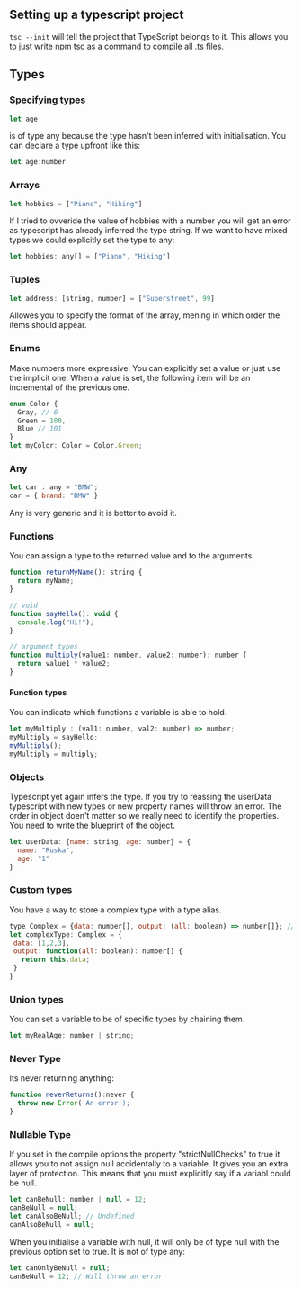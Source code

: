 ## Setting up a typescript project
`tsc --init` will tell the project that TypeScript belongs to it. This allows you to just write npm tsc as a command to compile all .ts files.

## Types
### Specifying types
```javascript
let age
```
is of type any because the type hasn't been inferred with initialisation. You can declare a type upfront like this:
```javascript
let age:number
```

### Arrays
```javascript
let hobbies = ["Piano", "Hiking"]
```
If I tried to ovveride the value of hobbies with a number you will get an error as typescript has already inferred the type string. If we want to have mixed types we could explicitly set the type to any:
```javascript
let hobbies: any[] = ["Piano", "Hiking"]
```

### Tuples
```javascript
let address: [string, number] = ["Superstreet", 99]
```
Allowes you to specify the format of the array, mening in which order the items should appear.

### Enums
Make numbers more expressive. You can explicitly set a value or just use the implicit one. When a value is set, the following item will be an incremental of the previous one.
```javascript
enum Color {
  Gray, // 0
  Green = 100,
  Blue // 101
}
let myColor: Color = Color.Green;
```

### Any
```javascript
let car : any = "BMW";
car = { brand: "BMW" }
```
Any is very generic and it is better to avoid it.

### Functions
You can assign a type to the returned value and to the arguments.
```javascript
function returnMyName(): string {
  return myName;
}

// void
function sayHello(): void {
  console.log("Hi!");
}

// argument types
function multiply(value1: number, value2: number): number {
  return value1 * value2;
}
```

#### Function types
You can indicate which functions a variable is able to hold.
```javascript
let myMultiply : (val1: number, val2: number) => number;
myMultiply = sayHello;
myMultiply();
myMultiply = multiply;
```

### Objects
Typescript yet again infers the type. If you try to reassing the userData typescript with new types or new property names will throw an error. The order in object doen't matter so we really need to identify the properties. You need to write the blueprint of the object.
```javascript
let userData: {name: string, age: number} = {
  name: "Ruska",
  age: "1"
}
```

### Custom types
You have a way to store a complex type with a type alias.
```javascript
type Complex = {data: number[], output: (all: boolean) => number[]}; // on the right side we are setting up the type
let complexType: Complex = {
 data: [1,2,3],
 output: function(all: boolean): number[] {
   return this.data;
 }
}
```

### Union types
You can set a variable to be of specific types by chaining them.
```javascript
let myRealAge: number | string;
```

### Never Type
Its never returning anything:
```javascript
function neverReturns():never {
  throw new Error('An error!);
}
 ```

 ### Nullable Type
 If you set in the compile options the property "strictNullChecks" to true it allows you to not assign null accidentally to a variable. It gives you an extra layer of protection. This means that you must explicitly say if a variabl could be null.
 ```javascript
let canBeNull: number | null = 12;
canBeNull = null;
let canAlsoBeNull; // Undefined
canAlsoBeNull = null;
 ```
When you initialise a variable with null, it will only be of type null with the previous option set to true. It is not of type any:
 ```javascript
let canOnlyBeNull = null;
canBeNull = 12; // Will throw an error
 ```